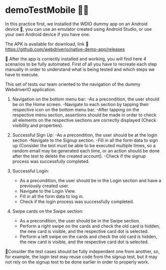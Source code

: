# demoTestMobile 🤖📱

In this practice first, we installed the WDIO dummy app on an Android device 🤖, you can use an emulator created using Android Studio, or use your own Android device if you have one. 

The APK is available for download, link 🔗 https://github.com/webdriverio/native-demo-app/releases 

📜 After the app is correctly installed and working, you will find here 4 scenarios to be fully automated. First of all you have to recreate each step manually in order to understand what is being 
tested and which steps we have to execute. 

This set of tests our team oriented to the navigation of the dummy WebdriverIO application. 

1. Navigation on the bottom menu bar:
   -As a precondition, the user should be on the Home screen.
   -Navigate to each section by tapping their respective icon on the bottom menu bar.
   -After tapping on the respective menu section, assertions should be made in order to check all elements on the respective sections are correctly displayed (Check visibility and properties).

2. Successful Sign Up:
   -As a precondition, the user should be at the login section
   -Navigate to the Signup section.
   -Fill in all the form data to sign up (Consider the test must be able to be executed multiple times, so a random email may be generated each time, or an action should be done after the test to delete the created account).
   -Check if the signup process was successfully completed.

3. Successful Login:
   - As a precondition, the user should be in the Login section and have a previously created user.
   - Navigate to the Login View.
   - Fill in all the form data to log in.
   - Check if the login process was successfully completed.
  
4. Swipe cards on the Swipe section:
   - As a precondition, the user should be in the Swipe section.
   - Perform a right swipe on the cards and check the old card is hidden, the new card is visible, and the respective card dot is selected.
   - Perform a left swipe on the cards and check the old card is hidden, the new card is visible, and the respective card dot is selected.

📌Consider the test cases should be fully independent one from another, so, for example, the login test may reuse code from the signup test, but it may not rely on the signup test to be done 
earlier in order to properly work.
